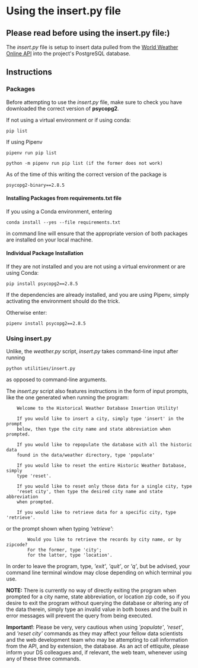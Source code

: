 # Using the insert.py file

## Please read before using the insert.py file:)

The *insert.py* file is setup to insert data pulled from the [World Weather Online API](https://www.worldweatheronline.com/developer/) into the project's PostgreSQL database.

## Instructions

### Packages

Before attempting to use the *insert.py* file, make sure to check you have downloaded the correct version of **psycopg2**.

If not using a virtual environment or if using conda:
```
pip list
```

If using Pipenv

```
pipenv run pip list

python -m pipenv run pip list (if the former does not work)
```

As of the time of this writing the correct version of the package is

```
psycopg2-binary==2.8.5
```

#### Installing Packages from requirements.txt file

If you using a Conda environment, entering

```
conda install --yes --file requirements.txt
```

in command line will ensure that the appropriate version of both packages
are installed on your local machine.

#### Individual Package Installation

If they are not installed and you are not using a virtual environment or are using Conda:
```
pip install psycopg2==2.8.5
```

If the dependencies are already installed, and you are using Pipenv, simply activating the environment should do the trick.

Otherwise enter:

```
pipenv install psycopg2==2.8.5
```

### Using insert.py

Unlike, the *weather.py* script, *insert.py* takes command-line input after running

```
python utilities/insert.py
```

as opposed to command-line arguments.

The *insert.py* script also features instructions in the form of input prompts, like the one generated when running the program:

```
    Welcome to the Historical Weather Database Insertion Utility!

    If you would like to insert a city, simply type 'insert' in the prompt
    below, then type the city name and state abbreviation when prompted.

    If you would like to repopulate the database with all the historic data
    found in the data/weather directory, type 'populate'

    If you would like to reset the entire Historic Weather Database, simply
    type 'reset'.

    If you would like to reset only those data for a single city, type
    'reset city', then type the desired city name and state abbreviation
    when prompted.

    If you would like to retrieve data for a specific city, type 'retrieve'.
```

or the prompt shown when typing *'retrieve'*:

```
        Would you like to retrieve the records by city name, or by zipcode?
        For the former, type 'city';
        for the latter, type 'location'.
```

In order to leave the program, type, *'exit'*, *'quit'*, or  *'q'*, but be advised, your command line terminal window may close depending on which terminal you use.

**NOTE:** There is currently no way of directly exiting the program when prompted for a city name, state abbreviation, or location zip code, so if you desire to exit the program without querying the database or altering any of the data therein, simply type an invalid value in both boxes and the built in error messages will prevent the query from being executed.

**Important!**: Please be very, very cautious when using *'populate'*, *'reset'*, and  *'reset city'* commands as they may affect your fellow data scientists and the web development team who may be attempting to call information from the API, and by extension, the database. As an act of ettiquite, please inform your DS colleagues and, if relevant, the web team, whenever using any of these three commands.